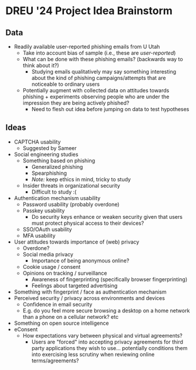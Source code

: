 # DREU '24 Project Idea Brainstorm

## Data

- Readily available user-reported phishing emails from U Utah
  - Take into account bias of sample (i.e., these are *user-reported*)
  - What can be done with these phishing emails? (backwards way to think about it?)
    - Studying emails qualitatively may say something interesting about the kind of phishing campaigns/attempts that are noticeable to ordinary users
  - Potentially augment with collected data on attitudes towards phishing + experiments observing people who are under the impression they are being actively phished?
    - Need to flesh out idea before jumping on data to test hypotheses

## Ideas

- CAPTCHA usability
  - Suggested by Sameer
- Social engineering studies
  - Something based on phishing
    - Generalized phishing
    - Spearphishing
    - *Note:* keep ethics in mind, tricky to study
  - Insider threats in organizational security
    - Difficult to study :(
- Authentication mechanism usability
  - Password usability (probably overdone)
  - Passkey usability
    - Do security keys enhance or weaken security given that users must protect physical access to their devices?
  - SSO/OAuth usability
  - MFA usability
- User attitudes towards importance of (web) privacy
  - Overdone?
  - Social media privacy
    - Importance of being anonymous online?
  - Cookie usage / consent
  - Opinions on tracking / surveillance
    - Awareness of fingerprinting (specifically browser fingerprinting)
    - Feelings about targeted advertising
- Something with fingerprint / face as authentication mechanism
- Perceived security / privacy across environments and devices
  - Confidence in email security
  - E.g. do you feel more secure browsing a desktop on a home network than a phone on a cellular network? etc
- Something on open source intelligence
- eConsent
  - How expectations vary between physical and virtual agreements?
    - Users are "forced" into accepting privacy agreements for third party applications they wish to use... potentially conditions them into exercising less scrutiny when reviewing online terms/agreements?
